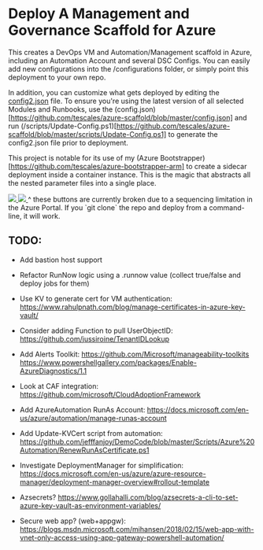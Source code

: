 # Deploy A Management and Governance Scaffold for Azure

This creates a DevOps VM and Automation/Management scaffold in Azure, including an Automation Account and several DSC Configs. You can easily add new configurations into the /configurations folder, or simply point this deployment to your own repo.

In addition, you can customize what gets deployed by editing the [config2.json](https://github.com/tescales/azure-scaffold/blob/master/config2.json) file. To ensure you're using the latest version of all selected Modules and Runbooks, use the (config.json)[https://github.com/tescales/azure-scaffold/blob/master/config.json] and run (/scripts/Update-Config.ps1)[https://github.com/tescales/azure-scaffold/blob/master/scripts/Update-Config.ps1] to generate the config2.json file prior to deployment. 

This project is notable for its use of my (Azure Bootstrapper)[https://github.com/tescales/azure-bootstrapper-arm] to create a sidecar deployment inside a container instance. This is the magic that abstracts all the nested parameter files into a single place.


<a href="https://portal.azure.com/#create/Microsoft.Template/uri/https%3A%2F%2Fraw.githubusercontent.com%2Ftescales%2Fazure-scaffold%2Fmaster%2Fazuredeploy.json" target="_blank">
    <img src="http://azuredeploy.net/deploybutton.png"/>
</a>
<a href="http://armviz.io/#/?load=https%3A%2F%2Fraw.githubusercontent.com%2Ftescales%2Fazure-scaffold%2Fmaster%2Fazuredeploy.json" target="_blank">
    <img src="http://armviz.io/visualizebutton.png"/>
</a>
^ these buttons are currently broken due to a sequencing limitation in the Azure Portal. If you `git clone` the repo and deploy from a command-line, it will work.




## TODO: 
 * Add bastion host support
 * Refactor RunNow logic using a .runnow value (collect true/false and deploy jobs for them)
 * Use KV to generate cert for VM authentication:
    https://www.rahulpnath.com/blog/manage-certificates-in-azure-key-vault/
 * Consider adding Function to pull UserObjectID: 
    https://github.com/jussiroine/TenantIDLookup
 * Add Alerts Toolkit:
    https://github.com/Microsoft/manageability-toolkits
    https://www.powershellgallery.com/packages/Enable-AzureDiagnostics/1.1
 * Look at CAF integration:
    https://github.com/microsoft/CloudAdoptionFramework
 * Add AzureAutomation RunAs Account:
    https://docs.microsoft.com/en-us/azure/automation/manage-runas-account
 * Add Update-KVCert script from automation: 
    https://github.com/jefffanjoy/DemoCode/blob/master/Scripts/Azure%20Automation/RenewRunAsCertificate.ps1
 * Investigate DeploymentManager for simplification:
    https://docs.microsoft.com/en-us/azure/azure-resource-manager/deployment-manager-overview#rollout-template

 * Azsecrets?
 https://www.gollahalli.com/blog/azsecrets-a-cli-to-set-azure-key-vault-as-environment-variables/

 * Secure web app? (web+appgw):
 https://blogs.msdn.microsoft.com/mihansen/2018/02/15/web-app-with-vnet-only-access-using-app-gateway-powershell-automation/